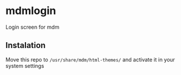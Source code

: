 mdmlogin
========

Login screen for mdm

Instalation
-----------

Move this repo to `/usr/share/mdm/html-themes/` and activate it in your system settings
